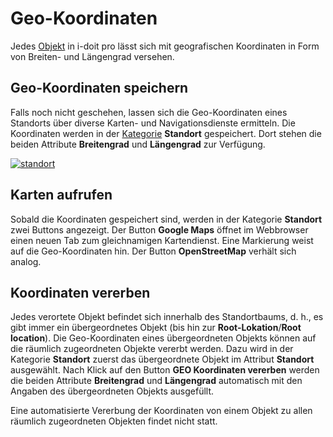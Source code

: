 # Geo-Koordinaten

Jedes [Objekt](../grundlagen/struktur-it-dokumentation.md) in i-doit pro lässt sich mit geografischen Koordinaten in Form von Breiten- und Längengrad versehen.

Geo-Koordinaten speichern
-------------------------

Falls noch nicht geschehen, lassen sich die Geo-Koordinaten eines Standorts über diverse Karten- und Navigationsdienste ermitteln. Die Koordinaten werden in der [Kategorie](../grundlagen/struktur-it-dokumentation.md) **Standort** gespeichert. Dort stehen die beiden Attribute **Breitengrad** und **Längengrad** zur Verfügung.

[![standort](../assets/images/de/anwendungsfaelle/geo-koordinaten/de_geo-koordinaten.png)](../assets/images/de/anwendungsfaelle/geo-koordinaten/de_geo-koordinaten.png)

Karten aufrufen
---------------

Sobald die Koordinaten gespeichert sind, werden in der Kategorie **Standort** zwei Buttons angezeigt. Der Button **Google Maps** öffnet im Webbrowser einen neuen Tab zum gleichnamigen Kartendienst. Eine Markierung weist auf die Geo-Koordinaten hin. Der Button **OpenStreetMap** verhält sich analog.

Koordinaten vererben
--------------------

Jedes verortete Objekt befindet sich innerhalb des Standortbaums, d. h., es gibt immer ein übergeordnetes Objekt (bis hin zur **Root-Lokation**/**Root location**). Die Geo-Koordinaten eines übergeordneten Objekts können auf die räumlich zugeordneten Objekte vererbt werden. Dazu wird in der Kategorie **Standort** zuerst das übergeordnete Objekt im Attribut **Standort** ausgewählt. Nach Klick auf den Button **GEO Koordinaten vererben** werden die beiden Attribute **Breitengrad** und **Längengrad** automatisch mit den Angaben des übergeordneten Objekts ausgefüllt.

Eine automatisierte Vererbung der Koordinaten von einem Objekt zu allen räumlich zugeordneten Objekten findet nicht statt.
